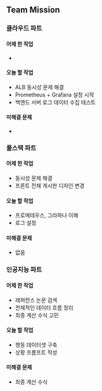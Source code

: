 ## Team Mission

### 클라우드 파트
#### 어제 한 작업
-

#### 오늘 할 작업
- ALB 동시성 문제 해결
- Prometheus + Grafana 설정 시작
- 백엔드 서버 로그 데이터 수집 테스트

#### 미해결 문제
- 

### 풀스택 파트
#### 어제 한 작업
- 동시성 문제 해결
- 프론트 전체 게시판 디자인 변경

#### 오늘 할 작업
- 프로메테우스, 그라파나 이해
- 로그 설정

#### 미해결 문제
- 없음

### 인공지능 파트
#### 어제 한 작업
- 레퍼런스 논문 검색
- 전체적인 데이터 흐름 정리
- 최종 계산 수식 고민

#### 오늘 할 작업
- 행동 데이터셋 구축
- 상황 프롬프트 작성

#### 미해결 문제
- 최종 계산 수식

